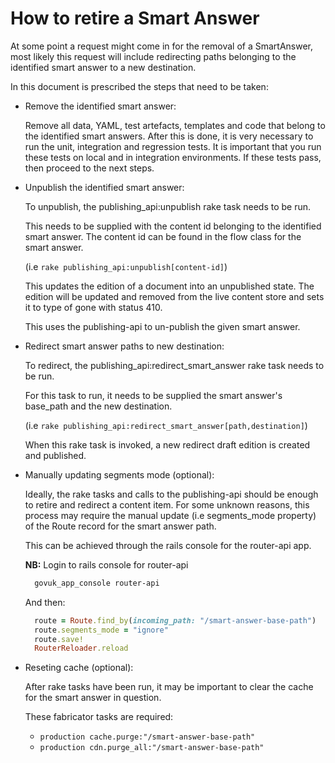 # How to retire a Smart Answer

At some point a request might come in for the removal of a SmartAnswer, most likely this request will include redirecting paths belonging to the identified smart answer to a new destination.

In this document is prescribed the steps that need to be taken:

- Remove the identified smart answer:

  Remove all data, YAML, test artefacts, templates and code that belong
  to the identified smart answers. After this is done, it is very
  necessary to run the unit, integration and regression tests. It is
  important that you run these tests on local and in integration
  environments. If these tests pass, then proceed to the next steps.

- Unpublish the identified smart answer:

  To unpublish, the publishing_api:unpublish rake task needs to be run.

  This needs to be supplied with the content id belonging to the
  identified smart answer. The content id can be found in the flow class
  for the smart answer.

  (i.e `rake publishing_api:unpublish[content-id]`)

  This updates the edition of a document into an unpublished state. The
  edition will be updated and removed from the live content store and
  sets it to type of gone with status 410.

  This uses the publishing-api to un-publish the given smart answer.

- Redirect smart answer paths to new destination:

  To redirect, the publishing_api:redirect_smart_answer rake task needs
  to be run.

  For this task to run, it needs to be supplied the smart answer's
  base_path and the new destination.

  (i.e `rake publishing_api:redirect_smart_answer[path,destination]`)

  When this rake task is invoked, a new redirect draft edition is
  created and published.

- Manually updating segments mode (optional):

  Ideally, the rake tasks and calls to the publishing-api should be enough to
  retire and redirect a content item. For some unknown reasons, this process may
  require the manual update (i.e segments_mode property) of the Route record
  for the smart answer path.

  This can be achieved through the rails console for the router-api app.

  **NB:**
  Login to rails console for router-api

  ```bash
    govuk_app_console router-api
  ```

  And then:

  ```ruby
    route = Route.find_by(incoming_path: "/smart-answer-base-path")
    route.segments_mode = "ignore"
    route.save!
    RouterReloader.reload
  ```

- Reseting cache (optional):

  After rake tasks have been run, it may be important to clear the cache for the smart answer in question.

  These fabricator tasks are required:
  - `production cache.purge:"/smart-answer-base-path"`
  - `production cdn.purge_all:"/smart-answer-base-path"`
